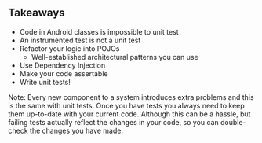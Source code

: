 ## Takeaways

* Code in Android classes is impossible to unit test
* An instrumented test is not a unit test
* Refactor your logic into POJOs
    * Well-established architectural patterns you can use  
* Use Dependency Injection
* Make your code assertable
* Write unit tests!

Note: Every new component to a system introduces extra problems and this is the same with unit tests.
Once you have tests you always need to keep them up-to-date with your current code.
Although this can be a hassle, but failing tests actually reflect the changes in your code, so you can
double-check the changes you have made.
